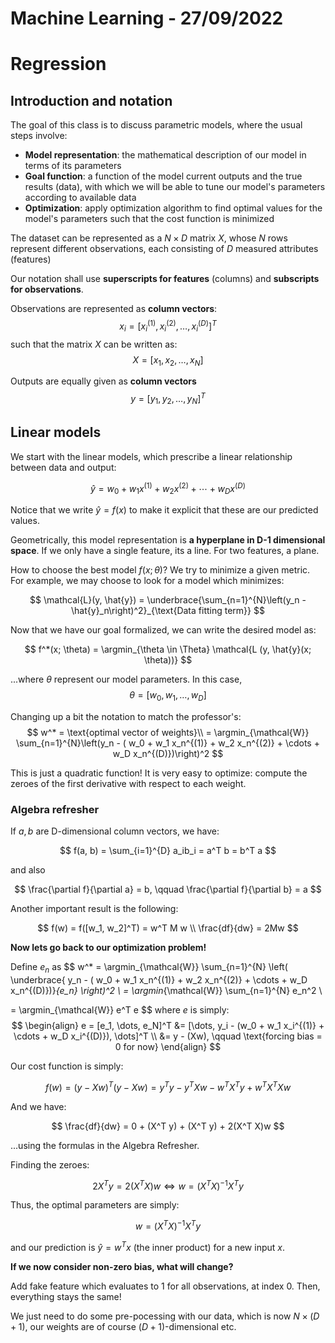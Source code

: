 # Machine Learning - 27/09/2022

# Regression

## Introduction and notation

The goal of this class is to discuss parametric models, where the usual steps involve:

- **Model representation**: the mathematical description of our model in terms of its parameters
- **Goal function**: a function of the model current outputs and the true results (data), with which we will be able to tune our model's parameters according to available data
- **Optimization**: apply optimization algorithm to find optimal values for the model's parameters such that the cost function is minimized

The dataset can be represented as a $N \times D$ matrix $X$, whose $N$ rows represent different observations, each consisting of $D$ measured attributes (features)

Our notation shall use **superscripts for features** (columns) and **subscripts for observations**.

Observations are represented as **column vectors**:
$$
x_i = [x_i^{(1)}, x_i^{(2)}, \dots, x_i^{(D)}]^T
$$
such that the matrix $X$ can be written as:
$$
X = [x_1, x_2, \dots, x_N]
$$

Outputs are equally given as **column vectors**
$$
y = [y_1, y_2, \dots, y_N]^T
$$

## Linear models

We start with the linear models, which prescribe a linear relationship between data and output:

$$
\hat{y} = w_0 + w_1 x^{(1)} + w_2 x^{(2)} + \cdots + w_D x^{(D)}
$$

Notice that we write $\hat{y} = f(x)$ to make it explicit that these are our predicted values.

Geometrically, this model representation is **a hyperplane in D-1 dimensional space**. If we only have a single feature, its a line. For two features, a plane. 

How to choose the best model $f(x; \theta)$? We try to minimize a given metric. For example, we may choose to look for a model which minimizes:

$$
\mathcal{L}(y, \hat{y}) = \underbrace{\sum_{n=1}^{N}\left(y_n - \hat{y}_n\right)^2}_{\text{Data fitting term}}
$$

Now that we have our goal formalized, we can write the desired model as:

$$
f^*(x; \theta) = \argmin_{\theta \in \Theta} \mathcal{L (y, \hat{y}(x; \theta))}
$$

...where $\theta$ represent our model parameters. In this case, 
$$
\theta = [ w_0, w_1, \dots, w_D ]
$$

Changing up a bit the notation to match the professor's:
$$
w^* = \text{optimal vector of weights}\\
    = \argmin_{\mathcal{W}} \sum_{n=1}^{N}\left(y_n - ( w_0 + w_1 x_n^{(1)} + w_2 x_n^{(2)} + \cdots + w_D x_n^{(D)})\right)^2 
$$

This is just a quadratic function! It is very easy to optimize: compute the zeroes of the first derivative with respect to each weight.

### Algebra refresher

If $a, b$ are D-dimensional column vectors, we have:

$$
f(a, b) = \sum_{i=1}^{D} a_ib_i = a^T b = b^T a
$$

and also 

$$
\frac{\partial f}{\partial a} = b, \qquad \frac{\partial f}{\partial b} = a
$$

Another important result is the following:

$$
f(w) = f([w_1, w_2]^T) = w^T M w \\
\frac{df}{dw} = 2Mw
$$

**Now lets go back to our optimization problem!**


Define $e_n$ as
$$
w^* = \argmin_{\mathcal{W}} \sum_{n=1}^{N} \left( \underbrace{ y_n - ( w_0 + w_1 x_n^{(1)} + w_2 x_n^{(2)} + \cdots + w_D x_n^{(D)})}_{e_n} \right)^2 \\
= \argmin_{\mathcal{W}} \sum_{n=1}^{N} e_n^2 \\

=  \argmin_{\mathcal{W}} e^T e 
$$
where $e$ is simply:
$$
\begin{align}
e = [e_1, \dots, e_N]^T &= [\dots, y_i - (w_0 + w_1 x_i^{(1)} + \cdots + w_D x_i^{(D)}), \dots]^T \\
&= y - (Xw), \qquad \text{forcing bias = 0 for now}
\end{align}
$$

Our cost function is simply:

$$
f(w) = (y - Xw)^T(y - Xw) = y^Ty - y^TXw - w^TX^Ty + w^TX^TXw
$$

And we have:

$$
\frac{df}{dw} = 0 + (X^T y) + (X^T y) + 2(X^T X)w
$$

...using the formulas in the Algebra Refresher.

Finding the zeroes:

$$
2X^T y = 2(X^T X)w \Leftrightarrow w = (X^T X)^{-1} X^T y
$$

Thus, the optimal parameters are simply:

$$
w = (X^T X)^{-1} X^T y
$$

and our prediction is $\hat{y} = w^Tx$ (the inner product) for a new input $x$.

**If we now consider non-zero bias, what will change?**

Add fake feature which evaluates to 1 for all observations, at index 0. Then, everything stays the same!

We just need to do some pre-pocessing with our data, which is now $N \times (D + 1)$, our weights are of course $(D + 1)$-dimensional etc.